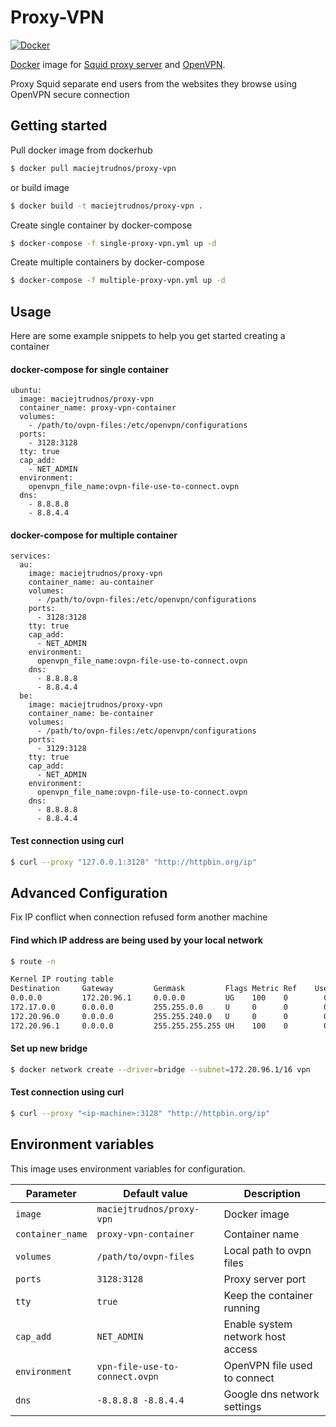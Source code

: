 # Proxy-VPN

[![Docker](https://img.shields.io/badge/dockerhub-maciejtrudnos/proxy--vpn-blue?logo=docker&logoColor=white)](https://hub.docker.com/r/maciejtrudnos/proxy-vpn)

[Docker](https://www.docker.com/) image for [Squid proxy server](http://www.squid-cache.org/) and [OpenVPN](https://openvpn.net).

Proxy Squid separate end users from the websites they browse using OpenVPN secure connection

## Getting started
Pull docker image from dockerhub
```sh
$ docker pull maciejtrudnos/proxy-vpn
```
or build image
```sh
$ docker build -t maciejtrudnos/proxy-vpn .
```
Create single container by docker-compose
```sh
$ docker-compose -f single-proxy-vpn.yml up -d
```
Create multiple containers by docker-compose
```sh
$ docker-compose -f multiple-proxy-vpn.yml up -d
```

## Usage

Here are some example snippets to help you get started creating a container

#### docker-compose for single container 

```console
ubuntu:
  image: maciejtrudnos/proxy-vpn
  container_name: proxy-vpn-container
  volumes:
    - /path/to/ovpn-files:/etc/openvpn/configurations
  ports:
    - 3128:3128
  tty: true
  cap_add:
    - NET_ADMIN
  environment:
    openvpn_file_name:ovpn-file-use-to-connect.ovpn
  dns:
    - 8.8.8.8
    - 8.8.4.4
```

#### docker-compose for multiple container 

```console
services:
  au:
    image: maciejtrudnos/proxy-vpn
    container_name: au-container
    volumes:
      - /path/to/ovpn-files:/etc/openvpn/configurations
    ports:
      - 3128:3128
    tty: true
    cap_add:
      - NET_ADMIN
    environment:
      openvpn_file_name:ovpn-file-use-to-connect.ovpn
    dns:
      - 8.8.8.8
      - 8.8.4.4
  be:
    image: maciejtrudnos/proxy-vpn
    container_name: be-container
    volumes:
      - /path/to/ovpn-files:/etc/openvpn/configurations
    ports:
      - 3129:3128
    tty: true
    cap_add:
      - NET_ADMIN
    environment:
      openvpn_file_name:ovpn-file-use-to-connect.ovpn
    dns:
      - 8.8.8.8
      - 8.8.4.4
```

#### Test connection using curl
```sh
$ curl --proxy "127.0.0.1:3128" "http://httpbin.org/ip"
```

## Advanced Configuration

Fix IP conflict when connection refused form another machine

#### Find which IP address are being used by your local network
```sh
$ route -n

Kernel IP routing table
Destination     Gateway         Genmask         Flags Metric Ref    Use Iface
0.0.0.0         172.20.96.1     0.0.0.0         UG    100    0        0 eth0
172.17.0.0      0.0.0.0         255.255.0.0     U     0      0        0 docker0
172.20.96.0     0.0.0.0         255.255.240.0   U     0      0        0 eth0
172.20.96.1     0.0.0.0         255.255.255.255 UH    100    0        0 eth0
```

#### Set  up new bridge
```sh
$ docker network create --driver=bridge --subnet=172.20.96.1/16 vpn

```

#### Test connection using curl
```sh
$ curl --proxy "<ip-machine>:3128" "http://httpbin.org/ip"
```



## Environment variables

This image uses environment variables for configuration.

|Parameter       |Default value                 |Description                      |
|----------------|------------------------------|---------------------------------|
|`image`         |`maciejtrudnos/proxy-vpn`     |Docker image                     |
|`container_name`|`proxy-vpn-container`         |Container name                   |
|`volumes`       |`/path/to/ovpn-files`         |Local path to ovpn files         |
|`ports`         |`3128:3128`                   |Proxy server port                |
|`tty`           |`true`                        |Keep the container running       |
|`cap_add`       |`NET_ADMIN`                   |Enable system network host access|
|`environment`   |`vpn-file-use-to-connect.ovpn`|OpenVPN file used to connect     |
|`dns`           |`-8.8.8.8 -8.8.4.4`           |Google dns network settings      |
